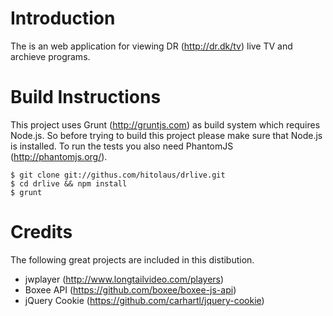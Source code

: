 # Introduction

The is an web application for viewing DR (http://dr.dk/tv) live TV and archieve programs.

# Build Instructions

This project uses Grunt (http://gruntjs.com) as build system which requires Node.js. So before
trying to build this project please make sure that Node.js is installed. To run the tests you
also need PhantomJS (http://phantomjs.org/).

    $ git clone git://githus.com/hitolaus/drlive.git
    $ cd drlive && npm install
    $ grunt

# Credits

The following great projects are included in this distibution.

* jwplayer (http://www.longtailvideo.com/players)
* Boxee API (https://github.com/boxee/boxee-js-api)
* jQuery Cookie (https://github.com/carhartl/jquery-cookie)
